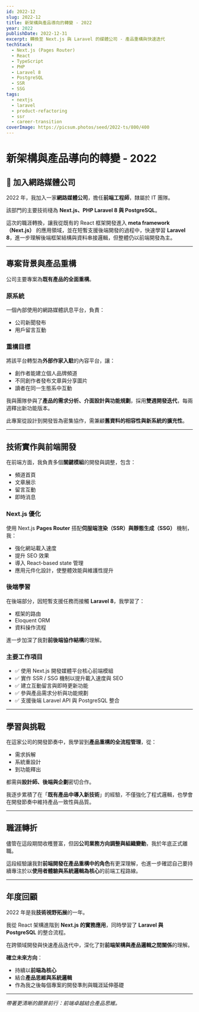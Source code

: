 ```yaml
---
id: 2022-12
slug: 2022-12
title: 新架構與產品導向的轉變 - 2022
year: 2022
publishDate: 2022-12-31
excerpt: 轉換至 Next.js 與 Laravel 的媒體公司 - 產品重構與快速迭代
techStack:
  - Next.js (Pages Router)
  - React
  - TypeScript
  - PHP
  - Laravel 8
  - PostgreSQL
  - SSR
  - SSG
tags:
  - nextjs
  - laravel
  - product-refactoring
  - ssr
  - career-transition
coverImage: https://picsum.photos/seed/2022-ts/800/400
---
```


# 新架構與產品導向的轉變 - 2022

## 🚀 加入網路媒體公司

2022 年，我加入一家**網路媒體公司**，擔任**前端工程師**，隸屬於 IT 團隊。

該部門的主要技術棧為 **Next.js、PHP Laravel 8 與 PostgreSQL**。

這次的職涯轉換，讓我從既有的 React 框架開發進入 **meta framework（Next.js）** 的應用領域，並在短暫支援後端開發的過程中，快速學習 **Laravel 8**，進一步理解後端框架結構與資料串接邏輯，但整體仍以前端開發為主。

---

## 專案背景與產品重構

公司主要專案為**既有產品的全面重構**。

### 原系統
一個內部使用的網路媒體訊息平台，負責：
- 公司新聞發布
- 用戶留言互動

### 重構目標
將該平台轉型為**外部作家入駐**的內容平台，讓：
- 創作者能建立個人品牌頻道
- 不同創作者發布文章與分享圖片
- 讀者在同一生態系中互動

我與團隊參與了**產品的需求分析、介面設計與功能規劃**，採用**雙週開發迭代**，每兩週釋出新功能版本。

此專案從設計到開發皆為密集協作，需兼顧**舊資料的相容性與新系統的擴充性**。

---

## 技術實作與前端開發

在前端方面，我負責多個**關鍵模組**的開發與調整，包含：
- 頻道首頁
- 文章展示
- 留言互動
- 即時消息

### Next.js 優化

使用 Next.js **Pages Router** 搭配**伺服端渲染（SSR）與靜態生成（SSG）** 機制，我：
- 強化網站載入速度
- 提升 SEO 效果
- 導入 React-based state 管理
- 應用元件化設計，使整體效能與維護性提升

### 後端學習

在後端部分，因短暫支援任務而接觸 **Laravel 8**，我學習了：
- 框架的路由
- Eloquent ORM
- 資料操作流程

進一步加深了我對**前後端協作結構**的理解。

### 主要工作項目

- ✅ 使用 Next.js 開發媒體平台核心前端模組
- ✅ 實作 SSR / SSG 機制以提升載入速度與 SEO
- ✅ 建立互動留言與即時更新功能
- ✅ 參與產品需求分析與功能規劃
- ✅ 支援後端 Laravel API 與 PostgreSQL 整合

---

## 學習與挑戰

在這家公司的開發節奏中，我學習到**產品重構的全流程管理**，從：
- 需求拆解
- 系統重設計
- 到功能釋出

都需與**設計師、後端與企劃**密切合作。

我逐步累積了在「**既有產品中導入新技術**」的經驗，不僅強化了程式邏輯，也學會在開發節奏中維持產品一致性與品質。

---

## 職涯轉折

儘管在這段期間收穫豐富，但因**公司業務方向調整與組織變動**，我於年底正式離職。

這段經驗讓我對**前端開發在產品重構中的角色**有更深理解，也進一步確認自己要持續專注於以**使用者體驗與系統邏輯為核心**的前端工程路線。

---

## 年度回顧

2022 年是我**技術視野拓展**的一年。

我從 React 架構進階到 **Next.js 的實務應用**，同時學習了 **Laravel 與 PostgreSQL** 的整合流程。

在跨領域開發與快速產品迭代中，深化了對**前端架構與產品邏輯之間關係**的理解。

**確立未來方向**：
- 持續以**前端為核心**
- 結合**產品思維與系統邏輯**
- 作為我之後每個專案的開發準則與職涯延伸基礎

---

_帶著更清晰的願景前行：前端卓越結合產品思維。_
